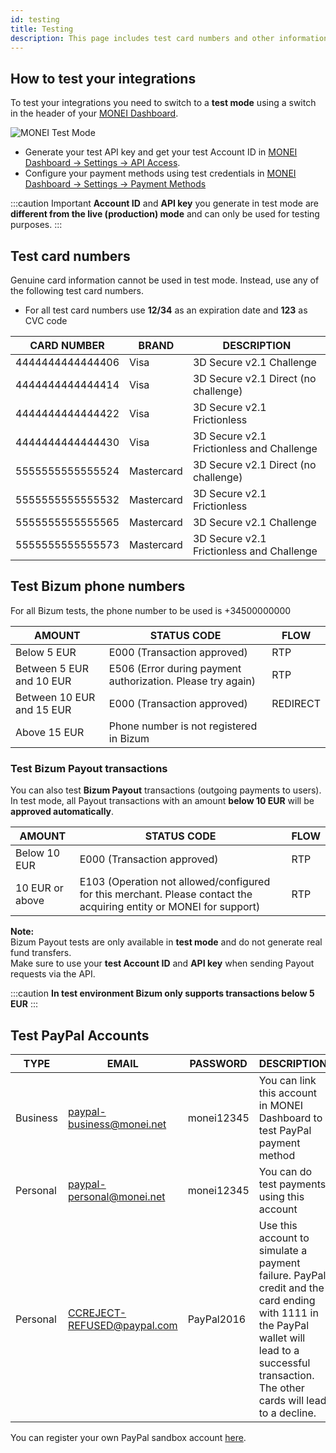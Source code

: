 ```yaml
---
id: testing
title: Testing
description: This page includes test card numbers and other information to make sure your integration works as planned.
---
```


## How to test your integrations

To test your integrations you need to switch to a **test mode** using a switch in the header of your [MONEI Dashboard](https://dashboard.monei.com).

![MONEI Test Mode](/img/test-mode.jpg)

- Generate your test API key and get your test Account ID in [MONEI Dashboard → Settings → API Access](https://dashboard.monei.com/settings/api).
- Configure your payment methods using test credentials in [MONEI Dashboard → Settings → Payment Methods](https://dashboard.monei.com/settings/payment-methods)

:::caution Important
**Account ID** and **API key** you generate in test mode are **different from the live (production) mode** and can only be used for testing purposes.
:::

## Test card numbers

Genuine card information cannot be used in test mode. Instead, use any of the following test card numbers.

- For all test card numbers use **12/34** as an expiration date and **123** as CVC code

| CARD NUMBER      | BRAND      | DESCRIPTION                               |
| ---------------- | ---------- | ----------------------------------------- |
| 4444444444444406 | Visa       | 3D Secure v2.1 Challenge                  |
| 4444444444444414 | Visa       | 3D Secure v2.1 Direct (no challenge)      |
| 4444444444444422 | Visa       | 3D Secure v2.1 Frictionless               |
| 4444444444444430 | Visa       | 3D Secure v2.1 Frictionless and Challenge |
| 5555555555555524 | Mastercard | 3D Secure v2.1 Direct (no challenge)      |
| 5555555555555532 | Mastercard | 3D Secure v2.1 Frictionless               |
| 5555555555555565 | Mastercard | 3D Secure v2.1 Challenge                  |
| 5555555555555573 | Mastercard | 3D Secure v2.1 Frictionless and Challenge |

## Test Bizum phone numbers

For all Bizum tests, the phone number to be used is +34500000000

| AMOUNT                    | STATUS CODE                                                 | FLOW     |
| ------------------------- | ----------------------------------------------------------- | -------- |
| Below 5 EUR               | E000 (Transaction approved)                                 | RTP      |
| Between 5 EUR and 10 EUR  | E506 (Error during payment authorization. Please try again) | RTP      |
| Between 10 EUR and 15 EUR | E000 (Transaction approved)                                 | REDIRECT |
| Above 15 EUR              | Phone number is not registered in Bizum                     |          |

### Test Bizum Payout transactions​

You can also test **Bizum Payout** transactions (outgoing payments to users).  
In test mode, all Payout transactions with an amount **below 10 EUR** will be **approved automatically**.

| AMOUNT          | STATUS CODE                                                                                                         | FLOW   |
|-----------------|---------------------------------------------------------------------------------------------------------------------|--------|
| Below 10 EUR    | E000 (Transaction approved)                                                                                         | RTP    |
| 10 EUR or above | E103 (Operation not allowed/configured for this merchant. Please contact the acquiring entity or MONEI for support) | RTP    |

**Note:**  
Bizum Payout tests are only available in **test mode** and do not generate real fund transfers.  
Make sure to use your **test Account ID** and **API key** when sending Payout requests via the API.

:::caution
**In test environment Bizum only supports transactions below 5 EUR**
:::

## Test PayPal Accounts

| TYPE     | EMAIL                       | PASSWORD   | DESCRIPTION                                                                                                                                                                                     |
| -------- | --------------------------- | ---------- | ----------------------------------------------------------------------------------------------------------------------------------------------------------------------------------------------- |
| Business | paypal-business@monei.net   | monei12345 | You can link this account in MONEI Dashboard to test PayPal payment method                                                                                                                      |
| Personal | paypal-personal@monei.net   | monei12345 | You can do test payments using this account                                                                                                                                                     |
| Personal | CCREJECT-REFUSED@paypal.com | PayPal2016 | Use this account to simulate a payment failure. PayPal credit and the card ending with 1111 in the PayPal wallet will lead to a successful transaction. The other cards will lead to a decline. |

You can register your own PayPal sandbox account [here](https://sandbox.paypal.com/).
